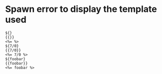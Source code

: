 # Spawn error to display the template used

```
${}
{{}}
<%= %>
${7/0}
{{7/0}}
<%= 7/0 %>
${foobar}
{{foobar}}
<%= foobar %>
```
